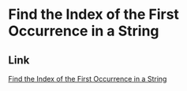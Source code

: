 # Find the Index of the First Occurrence in a String

## Link
[Find the Index of the First Occurrence in a String](https://leetcode.com/problems/find-the-index-of-the-first-occurrence-in-a-string)
